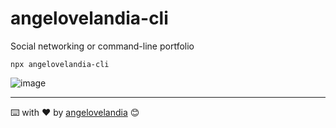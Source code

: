 # angelovelandia-cli
Social networking or command-line portfolio

````
npx angelovelandia-cli
````

![image](https://github.com/angelovelandia/angelovelandia-cli/assets/103347375/83eefa01-f45c-4520-88e2-d8d923061838)

---
⌨️ with ❤️ by [angelovelandia](https://github.com/angelovelandia) 😊
